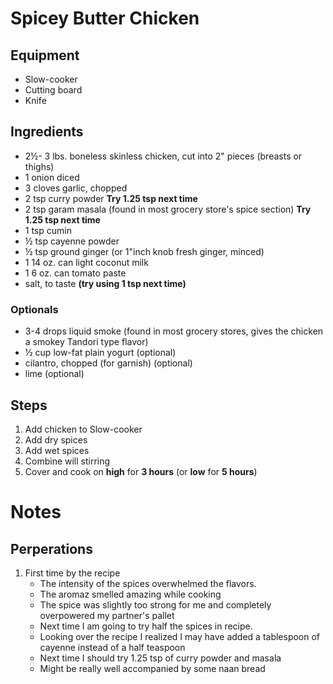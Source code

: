 # Spicey Butter Chicken

## Equipment
* Slow-cooker 
* Cutting board
* Knife

## Ingredients 

* 2½- 3 lbs. boneless skinless chicken, cut into 2" pieces (breasts or thighs) 
* 1 onion diced
* 3 cloves garlic, chopped
* 2 tsp curry powder **Try 1.25 tsp next time**
* 2 tsp garam masala (found in most grocery store's spice section) **Try 1.25 tsp next time**
* 1 tsp cumin
* ½ tsp cayenne powder
* ½ tsp ground ginger (or 1"inch knob fresh ginger, minced)
* 1 14 oz. can light coconut milk
* 1 6 oz. can tomato paste
* salt, to taste **(try using 1 tsp next time)**

### Optionals
* 3-4 drops liquid smoke (found in most grocery stores, gives the chicken a smokey Tandori type flavor)
* ½ cup low-fat plain yogurt (optional)
* cilantro, chopped (for garnish) (optional)
* lime (optional)

## Steps
1. Add chicken to Slow-cooker
2. Add dry spices
3. Add wet spices
4. Combine will stirring
5. Cover and cook on **high** for **3 hours** (or **low** for **5 hours**) 

# Notes

## Perperations
1. First time by the recipe 
    * The intensity of the spices overwhelmed the flavors.
    * The aromaz smelled amazing while cooking
    * The spice was slightly too strong for me and completely overpowered my partner's pallet
    * Next time I am going to try half the spices in recipe. 
    * Looking over the recipe I realized I may have added a tablespoon of cayenne instead of a half teaspoon
    * Next time I should try 1.25 tsp of curry powder and masala
    * Might be really well accompanied by some naan bread
